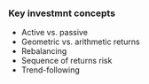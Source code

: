 ### Key investmnt concepts

- Active vs. passive
- Geometric vs. arithmetic returns
- Rebalancing
- Sequence of returns risk
- Trend-following
